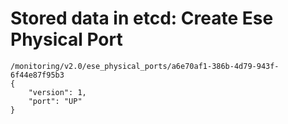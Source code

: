 # Stored data in etcd: Create Ese Physical Port

```
/monitoring/v2.0/ese_physical_ports/a6e70af1-386b-4d79-943f-6f44e87f95b3
{
    "version": 1, 
    "port": "UP"
}
```
